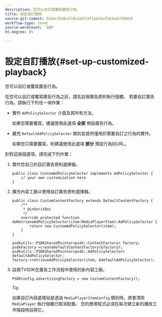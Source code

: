 ```yaml
---
description: 您可以自訂或覆寫廣告行為。
title: 設定自訂播放
source-git-commit: 02ebc3548a254b2a6554f1ab34afbb3ea5f09bb8
workflow-type: tm+mt
source-wordcount: '169'
ht-degree: 0%

---
```


# 設定自訂播放{#set-up-customized-playback}

您可以自訂或覆寫廣告行為。

在您可以自訂或覆寫廣告行為之前，請先註冊廣告原則執行個體。
若要自訂廣告行為，請執行下列任一項作業：

* 實作 `AdPolicySelector` 介面及其所有方法。

  如果您需要覆寫，建議使用此選項 **全部** 預設廣告行為。

* 擴充 `DefaultAdPolicySelector` 類別並提供僅用於需要自訂之行為的實作。

  如果您只需要覆寫，則建議使用此選項 **部分** 預設行為的URL。

針對這兩個選項，請完成下列作業：

1. 實作您自己的自訂廣告原則選擇器。

   ```
   public class CustomAdPolicySelector implements AdPolicySelector { 
       // your own customization here 
   }
   ```

1. 擴充內容工廠以使用自訂廣告原則選擇器。

   ```
   public class CustomContentFactory extends DefaultContentFactory { 
       /** 
        * @inheritDoc 
        */ 
       override protected function doRetrieveAdPolicySelector(item:MediaPlayerItem):AdPolicySelector { 
           return new CustomAdPolicySelector(item); 
       } 
   }
   ```

   ```
   psdkutils::PSDKSharedPointer<psdk::ContentFactory> factory; 
   psdkFactory->createDefaultContentFactory(&factory); 
   psdkutils::PSDKSharedPointer<psdk::AdPolicySelector> defaultAdPolicySelector; 
   factory->retrieveAdPolicySelector(item, &defaultAdPolicySelector);
   ```

1. 註冊TVSDK在廣告工作流程中使用的新內容工廠。

   ```
   PSDKConfig.advertisingFactory = new CustomContentFactory();
   ```

   >[!TIP]
   >
   >如果自訂內容處理站是透過 `MediaPlayerItemConfig` 類別時，將會清除 `MediaPlayer` 執行個體已取消配置。 您的應用程式必須在每次建立新的播放工作階段時註冊它。
